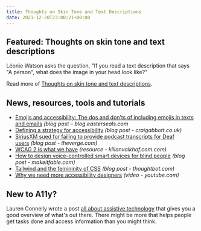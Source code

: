 ```yaml
---
title: Thoughts on Skin Tone and Text Descriptions
date: 2021-12-20T23:00:21+00:00
---
```


## Featured: Thoughts on skin tone and text descriptions

Léonie Watson asks the question, "If you read a text description that says "A person", what does the image in your head look like?"

Read more of [Thoughts on skin tone and text descriptions](https://tink.uk/thoughts-on-skin-tone-and-text-descriptions/).

## News, resources, tools and tutorials

- [Emojis and accessibility: The dos and don’ts of including emojis in texts and emails](https://blog.easterseals.com/emojis-and-accessibility-the-dos-and-donts-of-including-emojis-in-texts-and-emails/) *(blog post – blog.easterseals.com*
- [Defining a strategy for accessibility](https://www.craigabbott.co.uk/blog/defining-a-strategy-for-accessibility) _(blog post - craigabbott.co.uk)_
- [SiriusXM sued for failing to provide podcast transcripts for Deaf users](https://www.theverge.com/2021/12/14/22834002/siriusxm-lawsuit-transcripts-deaf-users-ada-pandora-stitcher-podcast) *(blog post - theverge.com)*
- [WCAG 2 is what we have](https://kilianvalkhof.com/2021/accessibility/wcag-2-is-what-we-have/) *(resource - kilianvalkhof.com.com)*
- [How to design voice-controlled smart devices for blind people](https://makeitfable.com/article/how-to-design-voice-controlled-smart-devices-for-blind-people/) *(blog post - makeitfable.com)*
- [Tailwind and the femininity of CSS](https://thoughtbot.com/blog/tailwind-and-the-femininity-of-css) *(blog post - thoughtbot.com)*
- [Why we need more accessibility designers](https://www.youtube.com/watch?v=dQVrfS74xyM) *(video - youtube.com)*

## New to A11y?

Lauren Connelly wrote a post [all about assistive technology](https://community.articulate.com/series/all-about-accessibility/articles/all-about-assistive-technologies) that gives you a good overview of what's out there. There might be more that helps people get tasks done and access information than you might think.
